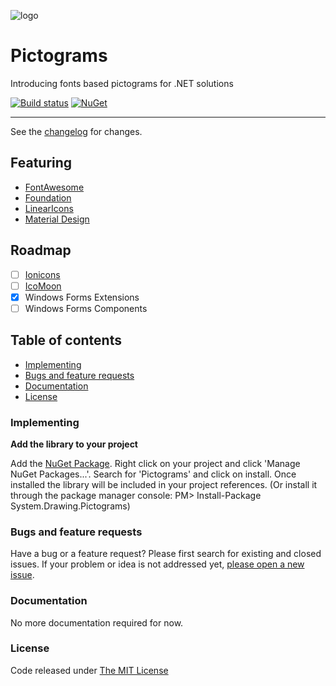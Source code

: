 ![logo](https://raw.githubusercontent.com/ennerperez/pictograms/master/.editoricon.png)

# Pictograms

Introducing fonts based pictograms for .NET solutions

[![Build status](https://ci.appveyor.com/api/projects/status/kt6j6amgiphh8f04?svg=true)](https://ci.appveyor.com/project/ennerperez/pictograms)
[![NuGet](http://img.shields.io/nuget/v/System.Drawing.Pictograms.svg)](https://www.nuget.org/packages/System.Drawing.Pictograms/)

---------------------------------------

See the [changelog](CHANGELOG.md) for changes.

## Featuring
- [FontAwesome](http://fortawesome.github.io/Font-Awesome/)
- [Foundation](http://foundation.zurb.com/)
- [LinearIcons](https://linearicons.com/free)
- [Material Design](http://www.google.com/design/spec/style/icons.html#icons-system-icons)

## Roadmap
- [ ] [Ionicons](http://ionicons.com/)
- [ ] [IcoMoon](https://icomoon.io/)
- [x] Windows Forms Extensions
- [ ] Windows Forms Components

## Table of contents

* [Implementing](#implementing)
* [Bugs and feature requests](#bugs-and-feature-requests)
* [Documentation](#documentation)
* [License](#license)

### Implementing

**Add the library to your project**

Add the [NuGet Package](https://www.nuget.org/packages/System.Drawing.Pictograms/). Right click on your project and click 'Manage NuGet Packages...'. Search for 'Pictograms' and click on install. Once installed the library will be included in your project references. (Or install it through the package manager console: PM> Install-Package System.Drawing.Pictograms)

### Bugs and feature requests

Have a bug or a feature request? Please first search for existing and closed issues. If your problem or idea is not addressed yet, [please open a new issue](https://github.com/ennerperez/System.Drawing.Pictograms/issues/new).

### Documentation

No more documentation required for now.

### License

Code released under [The MIT License](LICENSE)